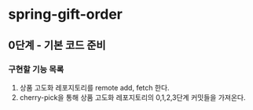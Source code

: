 # spring-gift-order

## 0단계 - 기본 코드 준비

### 구현할 기능 목록

1. 상품 고도화 레포지토리를 remote add, fetch 한다.
2. cherry-pick을 통해 상품 고도화 레포지토리의 0,1,2,3단계 커밋들을 가져온다.
